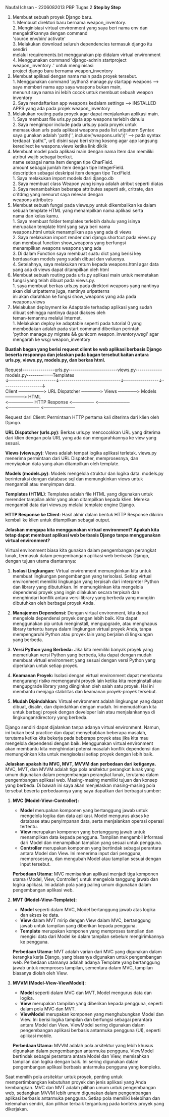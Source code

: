 Naufal Ichsan - 2206082013 
PBP Tugas 2
**Step by Step**
1. Membuat sebuah proyek Django baru.  
        1. Membuat direktori baru bernama weapon_inventory.  
        2. Menginisiasi virtual environment yang saya beri nama env dan mengaktifkannya dengan command  
           'source env/bin/ activate'      
        3. Melakukan download seluruh dependencies termasuk django itu sendiri      
           melalui requirements.txt menggunakan pip didalam virtual environment     
        4. Menggunakan command 'django-admin startproject weapon_inventory .' untuk menginisasi      
           project django baru bernama weapon_inventory      
2. Membuat aplikasi dengan nama main pada proyek tersebut.     
        1. Menggunakan command 'python3 manage.py startapp weapons --> saya memberi nama app saya weapons bukan main,    
           menurut saya nama ini lebih cocok untuk membuat sebuah weapon inventory      
        2. Saya mendaftarkan app weapons kedalam settings --> INSTALLED APPS yang ada pada projek weapon_inventory     
3. Melakukan routing pada proyek agar dapat menjalankan aplikasi main.     
        1. Saya membuat file urls.py pada app weapons terlebih dahulu       
        2. Saya mengimpor include pada urls.py pada proyek untuk memasukkan urls pada aplikasi weapons pada list urlpattern
           Syntax saya gunakan adalah 'path('', include('weapons.urls'))' --> pada syntax terdapat 'path('', url) disini saya   beri string kosong agar app langsung keredirect ke weapons.views ketika link diklik   
4. Membuat model pada aplikasi main dengan nama Item dan memiliki atribut wajib sebagai berikut.   
   name sebagai nama item dengan tipe CharField.   
   amount sebagai jumlah item dengan tipe IntegerField.   
   description sebagai deskripsi item dengan tipe TextField.   
        1. Saya melakukan import models dari django.db   
        2. Saya membuat class Weapon yang isinya adalah atribut seperti diatas   
        3. Saya menambahkan beberapa attributes seperti atk, critrate, dan critdmg yang menurut saya relevan dengan     
           weapons attributes      
5. Membuat sebuah fungsi pada views.py untuk dikembalikan ke dalam sebuah template HTML yang menampilkan nama aplikasi serta     
   nama dan kelas kamu.    
        1. Saya membuat folder templates terlebih dahulu yang isinya merupakan template html yang saya beri nama    
           weapons.html untuk menampilkan apa yang ada di views    
        2. Saya melakukan import render dari django.shortcut pada views.py dan membuat function show_weapons yang berfungsi   
           menampilkan weapons weapons yang ada    
        3. Di dalam Function saya membuat suatu dict yang berisi key berdasarkan models yang sudah dibuat dan valuenya.   
        4. Setelahnya, saya melakukan return kepada weapons.html agar data yang ada di views dapat ditampilkan oleh html   
6. Membuat sebuah routing pada urls.py aplikasi main untuk memetakan fungsi yang telah dibuat pada views.py.   
        1. saya membuat berkas urls.py pada direktori weapons yang nantinya akan disi urlpatterns juga, nantinya urlpatterns    
           ini akan diarahkan ke fungsi show_weapons yang ada pada weapons.views   
7.  Melakukan deployment ke Adaptable terhadap aplikasi yang sudah dibuat sehingga nantinya dapat diakses oleh    
    teman-temanmu melalui Internet.   
        1. Melakukan deploy ke adaptable seperti pada tutorial 0 yang membedakan adalah pada start command diberikan perintah   
           'python manage.py migrate && gunicorn weapon_inventory.wsgi' agar mengarah ke wsgi weapon_inventory   

**Buatlah bagan yang berisi request client ke web aplikasi berbasis Django beserta responnya dan jelaskan pada bagan tersebut kaitan antara urls.py, views.py, models.py, dan berkas html.**        

   Request----------------urls.py------------------------views.py-------------models.py-------------Templates   
     ↓-----------------------↓------------------------------↓-----------------↓-------------------↓     
   Client  ────────>   URL Dispatcher  ──────>   Views  ──────>   Models  ──────>   HTML   
          <────────  HTTP Response   <───────   <──────────   <──────────   <──────────   

Request dari Client: Permintaan HTTP pertama kali diterima dari klien oleh Django.   

**URL Dispatcher (urls.py)**: Berkas urls.py mencocokkan URL yang diterima dari klien dengan pola URL yang ada dan mengarahkannya ke view yang sesuai.

**Views (views.py)**: Views adalah tempat logika aplikasi terletak. views.py menerima permintaan dari URL Dispatcher, memprosesnya, dan menyiapkan data yang akan ditampilkan oleh template.

**Models (models.py)**: Models mengelola struktur dan logika data. models.py berinteraksi dengan database sql dan memungkinkan views untuk mengambil atau menyimpan data.

**Templates (HTML)**: Templates adalah file HTML yang digunakan untuk merender tampilan akhir yang akan ditampilkan kepada klien. Mereka mengambil data dari views.py melalui template engine Django.

**HTTP Response ke Client**: Hasil akhir dalam bentuk HTTP Response dikirim kembali ke klien untuk ditampilkan sebagai output.


**Jelaskan mengapa kita menggunakan virtual environment? Apakah kita tetap dapat membuat aplikasi web berbasis Django tanpa menggunakan virtual environment?**

Virtual environment biasa kita gunakan dalam pengembangan perangkat lunak, termasuk dalam pengembangan aplikasi web berbasis Django, dengan tujuan utama diantaranya:

1. **Isolasi Lingkungan:** Virtual environment memungkinkan kita untuk membuat lingkungan pengembangan yang terisolasi. Setiap virtual environment memiliki lingkungan yang terpisah dari interpreter Python dan library yang dibutuhkan. Ini memungkinkan kita mengelola dependensi proyek yang ingin dilakukan secara terpisah dan menghindari konflik antara versi library yang berbeda yang mungkin dibutuhkan oleh berbagai proyek Anda.

2. **Manajemen Dependensi:** Dengan virtual environment, kita dapat mengelola dependensi proyek dengan lebih baik. Kita dapat menggunakan pip untuk menginstall, mengupgrade, atau menghapus library tertentu hanya dalam lingkungan virtual proyek Anda, tanpa mempengaruhi Python atau proyek lain yang berjalan di lingkungan yang berbeda.

3. **Versi Python yang Berbeda:** Jika kita memiliki banyak proyek yang memerlukan versi Python yang berbeda, kita dapat dengan mudah membuat virtual environment yang sesuai dengan versi Python yang diperlukan untuk setiap proyek.

4. **Keamanan Proyek:** Isolasi dengan virtual environment dapat membantu mengurangi risiko memengaruhi proyek lain ketika kita menginstall atau mengupgrade library yang diinginkan oleh salah satu proyek. Hal ini membantu menjaga stabilitas dan keamanan proyek-proyek tersebut.

5. **Mudah Dipindahkan:** Virtual environment adalah lingkungan yang dapat dibuat, disalin, dan dipindahkan dengan mudah. Ini memudahkan kita untuk berbagi proyek dengan developer lain atau menjalankannya di lingkungan/directory yang berbeda.

Django sendiri dapat dijalankan tanpa adanya virtual environment. Namun, ini bukan best practice dan dapat menyebabkan beberapa masalah, terutama ketika kita bekerja pada beberapa proyek atau jika kita mau mengelola dependensi dengan baik. Menggunakan virtual environment akan membantu kita menghindari potensi masalah konflik dependensi dan memungkinkan kita untuk mengisolasi setiap proyek dengan lebih baik.


**Jelaskan apakah itu MVC, MVT, MVVM dan perbedaan dari ketiganya.**
MVC, MVT, dan MVVM adalah tiga pola arsitektur perangkat lunak yang umum digunakan dalam pengembangan perangkat lunak, terutama dalam pengembangan aplikasi web. Masing-masing memiliki tujuan dan konsep yang berbeda. Di bawah ini saya akan menjelaskan masing-masing pola tersebut beserta perbedaannya yang saya dapatkan dari berbagai sumber:

1. **MVC (Model-View-Controller):**
   - **Model** merupakan komponen yang bertanggung jawab untuk mengelola logika dan data aplikasi. Model mengurus akses ke database atau penyimpanan data, serta menjalankan operasi operasi tertentu.
   - **View** merupakan komponen yang bertanggung jawab untuk menampilkan data kepada pengguna. Tampilan mengambil informasi dari Model dan menampilkan tampilan yang sesuai untuk pengguna.
   - **Controller** merupakan komponen yang bertindak sebagai perantara antara Model dan View. Ini menerima input dari pengguna, memprosesnya, dan mengubah Model atau tampilan sesuai dengan input tersebut.

   **Perbedaan Utama:** MVC memisahkan aplikasi menjadi tiga komponen utama (Model, View, Controller) untuk mengelola tanggung jawab dan logika aplikasi. Ini adalah pola yang paling umum digunakan dalam pengembangan aplikasi web.

2. **MVT (Model-View-Template):**
   - **Model** seperti dalam MVC, Model bertanggung jawab atas logika dan akses ke data.
   - **View** dalam MVT mirip dengan View dalam MVC, bertanggung jawab untuk tampilan yang diberikan kepada pengguna.   
   - **Template** merupakan komponen yang memproses tampilan dan mengisi data dari Model ke dalam tampilan sebelum mengirimkannya ke pengguna.

   **Perbedaan Utama:** MVT adalah varian dari MVC yang digunakan dalam kerangka kerja Django, yang biasanya digunakan untuk pengembangan web. Perbedaan utamanya adalah adanya Template yang bertanggung jawab untuk memproses tampilan, sementara dalam MVC, tampilan biasanya diolah oleh View.

3. **MVVM (Model-View-ViewModel):**
   - **Model** seperti dalam MVC dan MVT, Model mengurus data dan logika.
   - **View** merupakan tampilan yang diberikan kepada pengguna, seperti dalam pola MVC dan MVT.
   - **ViewModel** merupakan komponen yang menghubungkan Model dan View. Ini berisi logika tampilan dan berfungsi sebagai perantara antara Model dan View. ViewModel sering digunakan dalam pengembangan aplikasi berbasis antarmuka pengguna (UI), seperti aplikasi mobile.

   **Perbedaan Utama:** MVVM adalah pola arsitektur yang lebih khusus digunakan dalam pengembangan antarmuka pengguna. ViewModel bertindak sebagai perantara antara Model dan View, memisahkan tampilan dan logika dengan baik. Ini sering digunakan dalam pengembangan aplikasi berbasis antarmuka pengguna yang kompleks.

Saat memilih pola arsitektur untuk proyek, penting untuk mempertimbangkan kebutuhan proyek dan jenis aplikasi yang Anda kembangkan. MVC dan MVT adalah pilihan umum untuk pengembangan web, sedangkan MVVM lebih umum digunakan dalam pengembangan aplikasi berbasis antarmuka pengguna. Setiap pola memiliki kelebihan dan kelemahan sendiri, dan pilihan terbaik tergantung pada konteks proyek yang dikerjakan.

